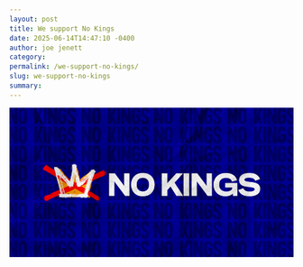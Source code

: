 ```yaml
---
layout: post
title: We support No Kings
date: 2025-06-14T14:47:10 -0400
author: joe jenett
category: 
permalink: /we-support-no-kings/
slug: we-support-no-kings
summary:
---
```

<a href="https://www.nokings.org/"><img src="/images/nokings.png" alt="" class="mw100"></a>





<a href="https://brid.gy/publish/mastodon"></a>